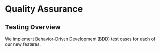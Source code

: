 # Quality Assurance

## Testing Overview

We implement Behavior-Driven Development (BDD) test cases for each of our new features.
